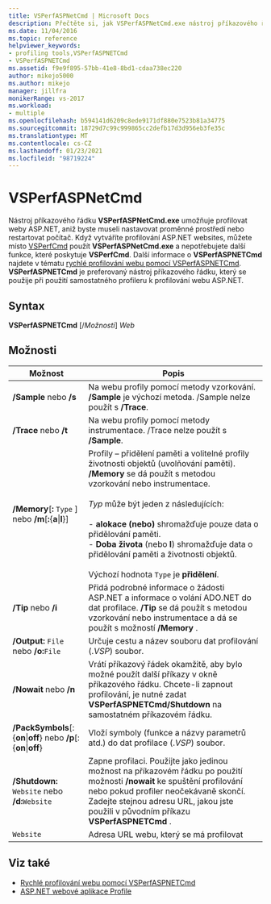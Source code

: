 ```yaml
---
title: VSPerfASPNetCmd | Microsoft Docs
description: Přečtěte si, jak VSPerfASPNetCmd.exe nástroj příkazového řádku umožňuje profilovat weby ASP.Net, aniž byste museli nastavovat proměnné prostředí nebo restartovat počítač.
ms.date: 11/04/2016
ms.topic: reference
helpviewer_keywords:
- profiling tools,VSPerfASPNETCmd
- VSPerfASPNETCmd
ms.assetid: f9e9f895-57bb-41e8-8bd1-cdaa738ec220
author: mikejo5000
ms.author: mikejo
manager: jillfra
monikerRange: vs-2017
ms.workload:
- multiple
ms.openlocfilehash: b594141d6209c8ede9171df880e7523b81a34775
ms.sourcegitcommit: 18729d7c99c999865cc2defb17d3d956eb3fe35c
ms.translationtype: MT
ms.contentlocale: cs-CZ
ms.lasthandoff: 01/23/2021
ms.locfileid: "98719224"
---
```

# <a name="vsperfaspnetcmd"></a>VSPerfASPNetCmd
Nástroj příkazového řádku **VSPerfASPNetCmd.exe** umožňuje profilovat weby ASP.NET, aniž byste museli nastavovat proměnné prostředí nebo restartovat počítač. Když vytváříte profilování ASP.NET websites, můžete místo [VSPerfCmd](../profiling/vsperfcmd.md) použít **VSPerfASPNetCmd.exe** a nepotřebujete další funkce, které poskytuje **VSPerfCmd**. Další informace o **VSPerfASPNETCmd** najdete v tématu [rychlé profilování webu pomocí VSPerfASPNETCmd](../profiling/rapid-web-site-profiling-with-vsperfaspnetcmd.md). **VSPerfASPNETCmd** je preferovaný nástroj příkazového řádku, který se použije při použití samostatného profileru k profilování webu ASP.NET.

## <a name="syntax"></a>Syntax
 **VSPerfASPNETCmd** [/*Možnosti*] *Web*

## <a name="options"></a>Možnosti

|Možnost|Popis|
|------------|-----------------|
|**/Sample** nebo   **/s**|Na webu profily pomocí metody vzorkování. **/Sample** je výchozí metoda. /Sample nelze použít s **/Trace**.|
|**/Trace** nebo   **/t**|Na webu profily pomocí metody instrumentace. /Trace nelze použít s **/Sample**.|
|**/Memory**[**:** `Type` ] nebo **/m**[**:**{**a**&#124;**l**}]|Profily – přidělení paměti a volitelné profily životnosti objektů (uvolňování paměti). **/Memory** se dá použít s metodou vzorkování nebo instrumentace.<br /><br /> *Typ* může být jeden z následujících:<br /><br /> -   **alokace** **(nebo)** shromažďuje pouze data o přidělování paměti.<br />-   **Doba života** (nebo **l**) shromažďuje data o přidělování paměti a životnosti objektů.<br /><br /> Výchozí hodnota `Type` je **přidělení**.|
|**/Tip** nebo   **/i**|Přidá podrobné informace o žádosti ASP.NET a informace o volání ADO.NET do dat profilace. **/Tip** se dá použít s metodou vzorkování nebo instrumentace a dá se použít s možností **/Memory** .|
|**/Output:** `File` nebo   **/o:**`File`|Určuje cestu a název souboru dat profilování (.*VSP*) soubor.|
|**/Nowait** nebo   **/n**|Vrátí příkazový řádek okamžitě, aby bylo možné použít další příkazy v okně příkazového řádku. Chcete-li zapnout profilování, je nutné zadat **VSPerfASPNETCmd/Shutdown** na samostatném příkazovém řádku.|
|**/PackSymbols**[: {**on**&#124;**off**} nebo   **/p**[: {**on**&#124;**off**}|Vloží symboly (funkce a názvy parametrů atd.) do dat profilace (.*VSP*) soubor.|
|**/Shutdown:** `Website` nebo   **/d:**`Website`|Zapne profilaci. Použijte jako jedinou možnost na příkazovém řádku po použití možnosti **/nowait** ke spuštění profilování nebo pokud profiler neočekávaně skončí. Zadejte stejnou adresu URL, jakou jste použili v původním příkazu **VSPerfASPNETCmd** .|
|`Website`|Adresa URL webu, který se má profilovat|

## <a name="see-also"></a>Viz také
- [Rychlé profilování webu pomocí VSPerfASPNETCmd](../profiling/rapid-web-site-profiling-with-vsperfaspnetcmd.md)
- [ASP.NET webové aplikace Profile](../profiling/command-line-profiling-of-aspnet-web-applications.md)
